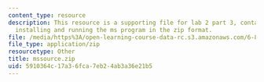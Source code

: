 ```yaml
---
content_type: resource
description: This resource is a supporting file for lab 2 part 3, contains files for
  installing and running the ms program in the zip format.
file: /media/https%3A/open-learning-course-data-rc.s3.amazonaws.com/6-877j-computational-evolutionary-biology-fall-2005/5910364c17a36fca7eb24ab3a36e21b5_mssource.zip
file_type: application/zip
resourcetype: Other
title: mssource.zip
uid: 5910364c-17a3-6fca-7eb2-4ab3a36e21b5
---
```

